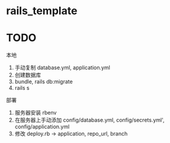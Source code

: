 <!--
 * @Author: wmy
 * @Date: 2021-12-05 01:22:44
 * @LastEditTime: 2021-12-05 02:36:47
 * @LastEditors: wmy
 * @Description: 功能描述
-->
# rails_template

# TODO
本地
1. 手动复制 database.yml, application.yml
2. 创建数据库
3. bundle, rails db:migrate
4. rails s

部署
1. 服务器安装 rbenv
2. 在服务器上手动添加 config/database.yml, config/secrets.yml', config/application.yml
3. 修改 deploy.rb -> application, repo_url, branch
